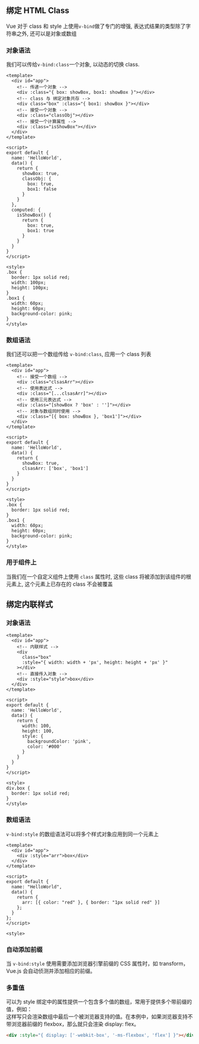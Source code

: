 ## 绑定 HTML Class

Vue 对于 class 和 style 上使用`v-bind`做了专门的增强, 表达式结果的类型除了字符串之外, 还可以是对象或数组

### 对象语法

我们可以传给`v-bind:class`一个对象, 以动态的切换 class.

```vue
<template>
  <div id="app">
    <!-- 传递一个对象 -->
    <div :class="{ box: showBox, box1: showBox }"></div>
    <!-- class 与 绑定对象共存 -->
    <div class="box" :class="{ box1: showBox }"></div>
    <!-- 接受一个对象 -->
    <div :class="classObj"></div>
    <!-- 接受一个计算属性 -->
    <div :class="isShowBox"></div>
  </div>
</template>

<script>
export default {
  name: 'HelloWorld',
  data() {
    return {
      showBox: true,
      classObj: {
        box: true,
        box1: false
      }
    }
  },
  computed: {
    isShowBox() {
      return {
        box: true,
        box1: true
      }
    }
  }
}
</script>

<style>
.box {
  border: 1px solid red;
  width: 100px;
  height: 100px;
}
.box1 {
  width: 60px;
  height: 60px;
  background-color: pink;
}
</style>
```

### 数组语法

我们还可以把一个数组传给 `v-bind:class`, 应用一个 class 列表

```vue
<template>
  <div id="app">
    <!-- 接受一个数组 -->
    <div :class="clsasArr"></div>
    <!-- 使用表达式 -->
    <div :class="[...clsasArr]"></div>
    <!-- 使用三元表达式 -->
    <div :class="[showBox ? 'box' : '']"></div>
    <!-- 对象与数组同时使用 -->
    <div :class="[{ box: showBox }, 'box1']"></div>
  </div>
</template>

<script>
export default {
  name: 'HelloWorld',
  data() {
    return {
      showBox: true,
      clsasArr: ['box', 'box1']
    }
  }
}
</script>

<style>
.box {
  border: 1px solid red;
}
.box1 {
  width: 60px;
  height: 60px;
  background-color: pink;
}
</style>
```

### 用于组件上

当我们在一个自定义组件上使用 `class` 属性时, 这些 class 将被添加到该组件的根元素上, 这个元素上已存在的 class 不会被覆盖

## 绑定内联样式

### 对象语法

```vue
<template>
  <div id="app">
    <!-- 内联样式 -->
    <div
      class="box"
      :style="{ width: width + 'px', height: height + 'px' }"
    ></div>
    <!-- 直接传入对象 -->
    <div :style="style">box</div>
  </div>
</template>

<script>
export default {
  name: 'HelloWorld',
  data() {
    return {
      width: 100,
      height: 100,
      style: {
        backgroundColor: 'pink',
        color: '#000'
      }
    }
  }
}
</script>

<style>
div.box {
  border: 1px solid red;
}
</style>
```

### 数组语法

`v-bind:style` 的数组语法可以将多个样式对象应用到同一个元素上

```vue
<template>
  <div id="app">
    <div :style="arr">box</div>
  </div>
</template>

<script>
export default {
  name: "HelloWorld",
  data() {
    return {
      arr: [{ color: "red" }, { border: "1px solid red" }]
    };
  }
};
</script>

<style>

```

### 自动添加前缀

当 `v-bind:style` 使用需要添加浏览器引擎前缀的 CSS 属性时，如 transform，Vue.js 会自动侦测并添加相应的前缀。

### 多重值

可以为 style 绑定中的属性提供一个包含多个值的数组，常用于提供多个带前缀的值，例如：  
这样写只会渲染数组中最后一个被浏览器支持的值。在本例中，如果浏览器支持不带浏览器前缀的 flexbox，那么就只会渲染 display: flex。

```html
<div :style="{ display: ['-webkit-box', '-ms-flexbox', 'flex'] }"></div>
```
